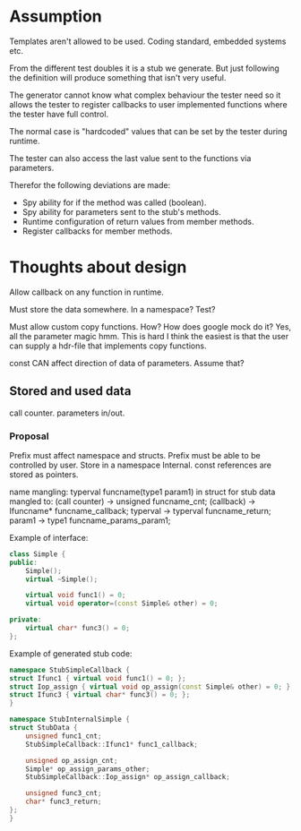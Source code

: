 # Assumption
Templates aren't allowed to be used. Coding standard, embedded systems etc.

From the different test doubles it is a stub we generate. But just following the definition will produce something that isn't very useful.

The generator cannot know what complex behaviour the tester need so it allows the tester to register callbacks to user implemented functions where the tester have full control.

The normal case is "hardcoded" values that can be set by the tester during runtime.

The tester can also access the last value sent to the functions via parameters.

Therefor the following deviations are made:
 - Spy ability for if the method was called (boolean).
 - Spy ability for parameters sent to the stub's methods.
 - Runtime configuration of return values from member methods.
 - Register callbacks for member methods.

# Thoughts about design
Allow callback on any function in runtime.

Must store the data somewhere.
In a namespace? Test?

Must allow custom copy functions.
How?
How does google mock do it?
Yes, all the parameter magic hmm.
This is hard
I think the easiest is that the user can supply a hdr-file that implements copy functions.

const CAN affect direction of data of parameters. Assume that?

## Stored and used data
call counter.
parameters in/out.

### Proposal
Prefix must affect namespace and structs.
Prefix must be able to be controlled by user.
Store in a namespace Internal.
const references are stored as pointers.

name mangling:
typerval funcname(type1 param1)
in struct for stub data mangled to:
(call counter) -> unsigned funcname_cnt;
(callback) -> Ifuncname\* funcname_callback;
typerval -> typerval funcname_return;
param1 -> type1 funcname_params_param1;

Example of interface:
```cpp
class Simple {
public:
    Simple();
    virtual ~Simple();

    virtual void func1() = 0;
    virtual void operator=(const Simple& other) = 0;

private:
    virtual char* func3() = 0;
};
```

Example of generated stub code:
```cpp
namespace StubSimpleCallback {
struct Ifunc1 { virtual void func1() = 0; };
struct Iop_assign { virtual void op_assign(const Simple& other) = 0; };
struct Ifunc3 { virtual char* func3() = 0; };
}

namespace StubInternalSimple {
struct StubData {
    unsigned func1_cnt;
    StubSimpleCallback::Ifunc1* func1_callback;

    unsigned op_assign_cnt;
    Simple* op_assign_params_other;
    StubSimpleCallback::Iop_assign* op_assign_callback;

    unsigned func3_cnt;
    char* func3_return;
};
}
```

